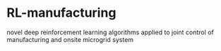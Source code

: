 # RL-manufacturing
novel deep reinforcement learning algorithms applied to joint control of manufacturing and onsite microgrid system
